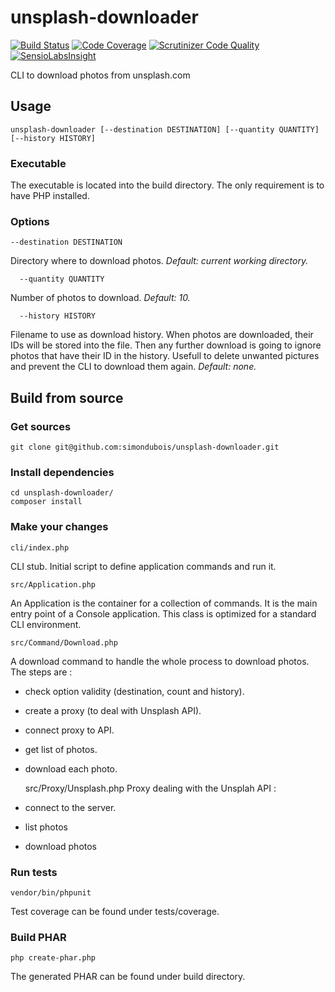 # unsplash-downloader

[![Build Status](https://travis-ci.org/simondubois/unsplash-downloader.svg)](https://travis-ci.org/simondubois/unsplash-downloader)
[![Code Coverage](https://scrutinizer-ci.com/g/simondubois/unsplash-downloader/badges/coverage.png?b=master)](https://scrutinizer-ci.com/g/simondubois/unsplash-downloader/?branch=master)
[![Scrutinizer Code Quality](https://scrutinizer-ci.com/g/simondubois/unsplash-downloader/badges/quality-score.png?b=master)](https://scrutinizer-ci.com/g/simondubois/unsplash-downloader/?branch=master)
[![SensioLabsInsight](https://insight.sensiolabs.com/projects/4556fb29-ce84-4668-a918-ce4fb39f3083/mini.png)](https://insight.sensiolabs.com/projects/4556fb29-ce84-4668-a918-ce4fb39f3083)

CLI to download photos from unsplash.com


## Usage
	unsplash-downloader [--destination DESTINATION] [--quantity QUANTITY] [--history HISTORY]

### Executable
The executable is located into the build directory.
The only requirement is to have PHP installed.

### Options
	--destination DESTINATION
Directory where to download photos.
*Default: current working directory.*

      --quantity QUANTITY
Number of photos to download.
*Default: 10.*

      --history HISTORY
Filename to use as download history. When photos are downloaded, their IDs will be stored into the file. Then any further download is going to ignore photos that have their ID in the history. Usefull to delete unwanted pictures and prevent the CLI to download them again.
*Default: none.*


## Build from source

### Get sources
	git clone git@github.com:simondubois/unsplash-downloader.git

### Install dependencies
	cd unsplash-downloader/
	composer install

### Make your changes

	cli/index.php
CLI stub.
Initial script to define application commands and run it.

	src/Application.php
An Application is the container for a collection of commands.
It is the main entry point of a Console application.
This class is optimized for a standard CLI environment.
 
	src/Command/Download.php
A download command to handle the whole process to download photos.
The steps are :
 - check option validity (destination, count and history).
 - create a proxy (to deal with Unsplash API).
 - connect proxy to API.
 - get list of photos.
 - download each photo.

	src/Proxy/Unsplash.php
Proxy dealing with the Unsplah API :
- connect to the server.
- list photos
- download photos

### Run tests
	vendor/bin/phpunit
Test coverage can be found under tests/coverage.

### Build PHAR
	php create-phar.php
The generated PHAR can be found under build directory.